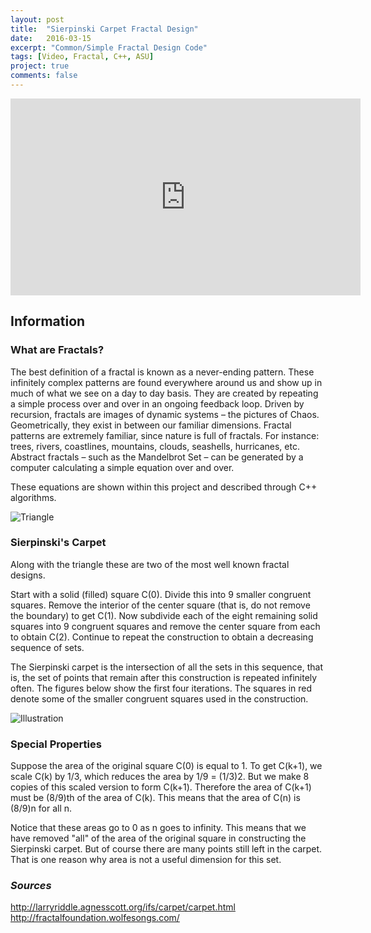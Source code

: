 ```yaml
---
layout: post
title:  "Sierpinski Carpet Fractal Design"
date:   2016-03-15
excerpt: "Common/Simple Fractal Design Code"
tags: [Video, Fractal, C++, ASU]
project: true
comments: false
---
```


<iframe width="560" height="315" src="https://www.youtube.com/watch?v=33JKkPt2TtE" frameborder="0"></iframe>

## Information

### What are Fractals?

The best definition of a fractal is known as a never-ending pattern. These infinitely complex patterns are found everywhere around us and show up in much of what we see on a day to day basis. They are created by repeating a simple process over and over in an ongoing feedback loop. Driven by recursion, fractals are images of dynamic systems – the pictures of Chaos. Geometrically, they exist in between our familiar dimensions. Fractal patterns are extremely familiar, since nature is full of fractals. For instance: trees, rivers, coastlines, mountains, clouds, seashells, hurricanes, etc. Abstract fractals – such as the Mandelbrot Set – can be generated by a computer calculating a simple equation over and over.  

These equations are shown within this project and described through C++ algorithms.

![Triangle](http://fractalfoundation.wolfesongs.com/wp-content/uploads/2009/01/sierpinski-zoom41.gif)


### Sierpinski's Carpet

Along with the triangle these are two of the most well known fractal designs.  

Start with a solid (filled) square C(0). Divide this into 9 smaller congruent squares. Remove the interior of the center square (that is, do not remove the boundary) to get C(1). Now subdivide each of the eight remaining solid squares into 9 congruent squares and remove the center square from each to obtain C(2). Continue to repeat the construction to obtain a decreasing sequence of sets.  

The Sierpinski carpet is the intersection of all the sets in this sequence, that is, the set of points that remain after this construction is repeated infinitely often. The figures below show the first four iterations. The squares in red denote some of the smaller congruent squares used in the construction. 

![Illustration](http://larryriddle.agnesscott.org/ifs/carpet/carpet.gif)

### Special Properties 

Suppose the area of the original square C(0) is equal to 1. To get C(k+1), we scale C(k) by 1/3, which reduces the area by 1/9 = (1/3)2. But we make 8 copies of this scaled version to form C(k+1). Therefore the area of C(k+1) must be (8/9)th of the area of C(k). This means that the area of C(n) is (8/9)n for all n.  

Notice that these areas go to 0 as n goes to infinity. This means that we have removed "all" of the area of the original square in constructing the Sierpinski carpet. But of course there are many points still left in the carpet. That is one reason why area is not a useful dimension for this set.  


### *Sources*

http://larryriddle.agnesscott.org/ifs/carpet/carpet.html
http://fractalfoundation.wolfesongs.com/
